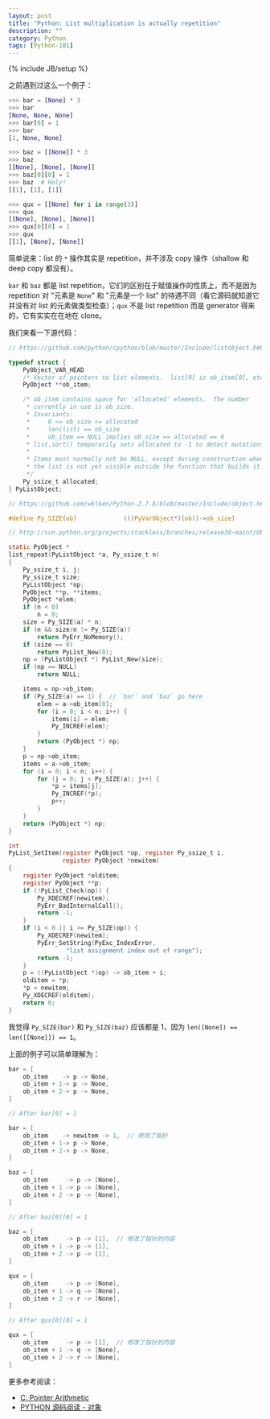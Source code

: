 ```yaml
---
layout: post
title: "Python: List multiplication is actually repetition"
description: ""
category: Python
tags: [Python-101]
---
```

{% include JB/setup %}

之前遇到过这么一个例子：

```python
>>> bar = [None] * 3
>>> bar
[None, None, None]
>>> bar[0] = 1
>>> bar
[1, None, None]
```

```python
>>> baz = [[None]] * 3
>>> baz
[[None], [None], [None]]
>>> baz[0][0] = 1
>>> baz  # Holy!
[[1], [1], [1]]
```

```python
>>> qux = [[None] for i in range(3)]
>>> qux
[[None], [None], [None]]
>>> qux[0][0] = 1
>>> qux
[[1], [None], [None]]
```

简单说来：list 的 `*` 操作其实是 repetition，并不涉及 copy 操作（shallow 和 deep copy 都没有）。

`bar` 和 `baz` 都是 list repetition，它们的区别在于赋值操作的性质上，而不是因为 repetition 对 "元素是 `None`" 和 "元素是一个 list" 的待遇不同（看它源码就知道它并没有对 list 的元素做类型检查）；`qux` 不是 list repetition 而是 generator 得来的，它有实实在在地在 clone。

我们来看一下源代码：

```c
// https://github.com/python/cpython/blob/master/Include/listobject.h#L23

typedef struct {
    PyObject_VAR_HEAD
    /* Vector of pointers to list elements.  list[0] is ob_item[0], etc. */
    PyObject **ob_item;

    /* ob_item contains space for 'allocated' elements.  The number
     * currently in use is ob_size.
     * Invariants:
     *     0 <= ob_size <= allocated
     *     len(list) == ob_size
     *     ob_item == NULL implies ob_size == allocated == 0
     * list.sort() temporarily sets allocated to -1 to detect mutations.
     *
     * Items must normally not be NULL, except during construction when
     * the list is not yet visible outside the function that builds it.
     */
    Py_ssize_t allocated;
} PyListObject;
```

```c
// https://github.com/wklken/Python-2.7.8/blob/master/Include/object.h#L124

#define Py_SIZE(ob)             (((PyVarObject*)(ob))->ob_size)
```

```c
// http://svn.python.org/projects/stackless/branches/release30-maint/Objects/listobject.c

static PyObject *
list_repeat(PyListObject *a, Py_ssize_t n)
{
	Py_ssize_t i, j;
	Py_ssize_t size;
	PyListObject *np;
	PyObject **p, **items;
	PyObject *elem;
	if (n < 0)
		n = 0;
	size = Py_SIZE(a) * n;
	if (n && size/n != Py_SIZE(a))
		return PyErr_NoMemory();
	if (size == 0)
		return PyList_New(0);
	np = (PyListObject *) PyList_New(size);
	if (np == NULL)
		return NULL;

	items = np->ob_item;
	if (Py_SIZE(a) == 1) {  // `bar` and `baz` go here
		elem = a->ob_item[0];
		for (i = 0; i < n; i++) {
			items[i] = elem;
			Py_INCREF(elem);
		}
		return (PyObject *) np;
	}
	p = np->ob_item;
	items = a->ob_item;
	for (i = 0; i < n; i++) {
		for (j = 0; j < Py_SIZE(a); j++) {
			*p = items[j];
			Py_INCREF(*p);
			p++;
		}
	}
	return (PyObject *) np;
}

int
PyList_SetItem(register PyObject *op, register Py_ssize_t i,
               register PyObject *newitem)
{
	register PyObject *olditem;
	register PyObject **p;
	if (!PyList_Check(op)) {
		Py_XDECREF(newitem);
		PyErr_BadInternalCall();
		return -1;
	}
	if (i < 0 || i >= Py_SIZE(op)) {
		Py_XDECREF(newitem);
		PyErr_SetString(PyExc_IndexError,
				"list assignment index out of range");
		return -1;
	}
	p = ((PyListObject *)op) -> ob_item + i;
	olditem = *p;
	*p = newitem;
	Py_XDECREF(olditem);
	return 0;
}
```

我觉得 `Py_SIZE(bar)` 和 `Py_SIZE(baz)` 应该都是 1，因为 `len([None]) == len([[None]]) == 1`。

上面的例子可以简单理解为：

```c
bar = [
    ob_item    -> p -> None,
    ob_item + 1-> p -> None,
    ob_item + 2-> p -> None,
]

// After bar[0] = 1

bar = [
    ob_item    -> newitem -> 1,  // 修改了指针
    ob_item + 1-> p -> None,
    ob_item + 2-> p -> None,
]
```

```c
baz = [
    ob_item     -> p -> [None],
    ob_item + 1 -> p -> [None],
    ob_item + 2 -> p -> [None],
]

// After baz[0][0] = 1

baz = [
    ob_item     -> p -> [1],  // 修改了指针的内容
    ob_item + 1 -> p -> [1],
    ob_item + 2 -> p -> [1],
]
```

```c
qux = [
    ob_item     -> p -> [None],
    ob_item + 1 -> q -> [None],
    ob_item + 2 -> r -> [None],
]

// After qux[0][0] = 1

qux = [
    ob_item     -> p -> [1],  // 修改了指针的内容
    ob_item + 1 -> q -> [None],
    ob_item + 2 -> r -> [None],
]
```

更多参考阅读：

- [C: Pointer Arithmetic](/c/2015/03/20/c-pointer-arithmetic)
- [PYTHON 源码阅读 - 对象](http://www.wklken.me/posts/2014/08/05/python-source-object.html)